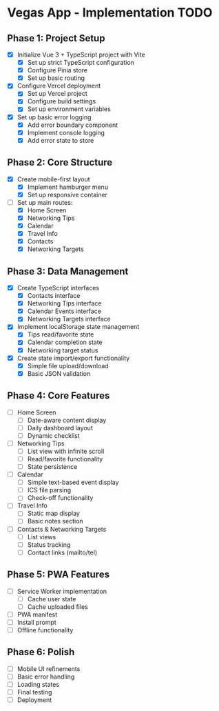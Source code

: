 # Vegas App - Implementation TODO

## Phase 1: Project Setup
- [x] Initialize Vue 3 + TypeScript project with Vite
  - [x] Set up strict TypeScript configuration
  - [x] Configure Pinia store
  - [x] Set up basic routing
- [x] Configure Vercel deployment
  - [x] Set up Vercel project
  - [x] Configure build settings
  - [x] Set up environment variables
- [x] Set up basic error logging
  - [x] Add error boundary component
  - [x] Implement console logging
  - [x] Add error state to store

## Phase 2: Core Structure
- [x] Create mobile-first layout
  - [x] Implement hamburger menu
  - [x] Set up responsive container
- [ ] Set up main routes:
  - [x] Home Screen
  - [x] Networking Tips
  - [x] Calendar
  - [x] Travel Info
  - [x] Contacts
  - [x] Networking Targets

## Phase 3: Data Management
- [x] Create TypeScript interfaces
  - [x] Contacts interface
  - [x] Networking Tips interface
  - [x] Calendar Events interface
  - [x] Networking Targets interface
- [x] Implement localStorage state management
  - [x] Tips read/favorite state
  - [x] Calendar completion state
  - [x] Networking target status
- [x] Create state import/export functionality
  - [x] Simple file upload/download
  - [x] Basic JSON validation

## Phase 4: Core Features
- [ ] Home Screen
  - [ ] Date-aware content display
  - [ ] Daily dashboard layout
  - [ ] Dynamic checklist
- [ ] Networking Tips
  - [ ] List view with infinite scroll
  - [ ] Read/favorite functionality
  - [ ] State persistence
- [ ] Calendar
  - [ ] Simple text-based event display
  - [ ] ICS file parsing
  - [ ] Check-off functionality
- [ ] Travel Info
  - [ ] Static map display
  - [ ] Basic notes section
- [ ] Contacts & Networking Targets
  - [ ] List views
  - [ ] Status tracking
  - [ ] Contact links (mailto/tel)

## Phase 5: PWA Features
- [ ] Service Worker implementation
  - [ ] Cache user state
  - [ ] Cache uploaded files
- [ ] PWA manifest
- [ ] Install prompt
- [ ] Offline functionality

## Phase 6: Polish
- [ ] Mobile UI refinements
- [ ] Basic error handling
- [ ] Loading states
- [ ] Final testing
- [ ] Deployment 